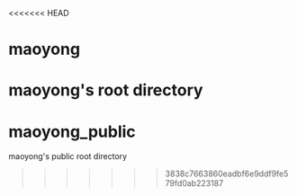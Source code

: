 <<<<<<< HEAD
# maoyong
maoyong's root directory
=======
# maoyong_public
maoyong's public root  directory
>>>>>>> 3838c7663860eadbf6e9ddf9fe579fd0ab223187
